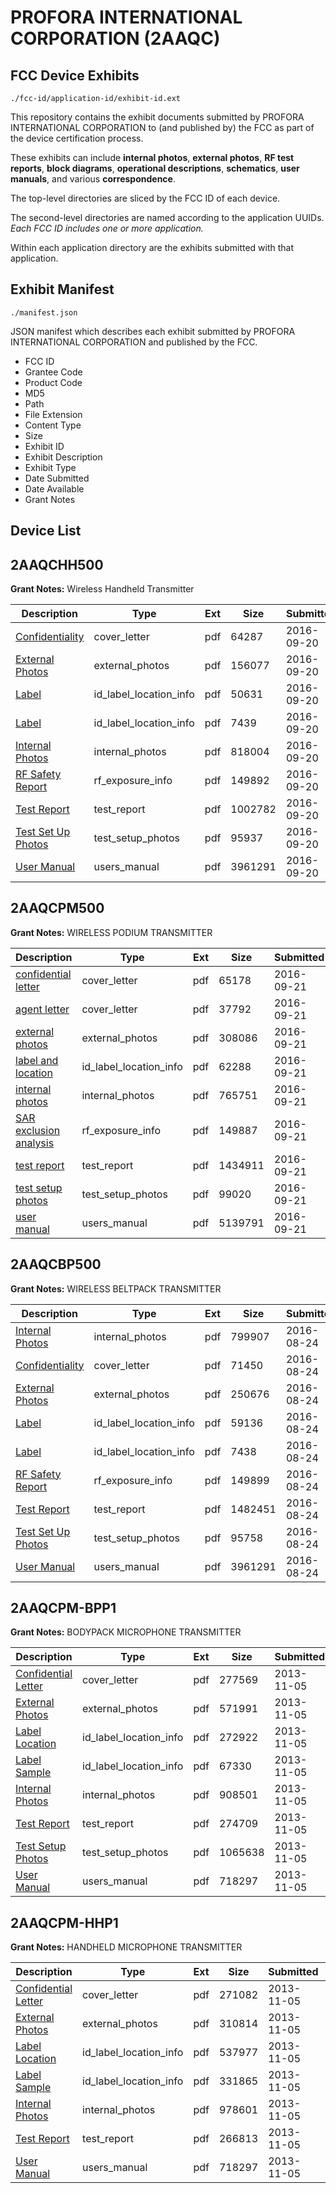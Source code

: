 # PROFORA INTERNATIONAL CORPORATION (2AAQC)
## FCC Device Exhibits

```
./fcc-id/application-id/exhibit-id.ext
```

This repository contains the exhibit documents submitted by PROFORA INTERNATIONAL CORPORATION to (and published by) the FCC as part of the device certification process.

These exhibits can include **internal photos**, **external photos**, **RF test reports**, **block diagrams**, **operational descriptions**, **schematics**, **user manuals**, and various **correspondence**.

The top-level directories are sliced by the FCC ID of each device.

The second-level directories are named according to the application UUIDs. *Each FCC ID includes one or more application.*

Within each application directory are the exhibits submitted with that application. 

## Exhibit Manifest

```
./manifest.json
```

JSON manifest which describes each exhibit submitted by PROFORA INTERNATIONAL CORPORATION and published by the FCC.

- FCC ID
- Grantee Code
- Product Code
- MD5
- Path
- File Extension
- Content Type
- Size
- Exhibit ID
- Exhibit Description
- Exhibit Type
- Date Submitted
- Date Available
- Grant Notes

## Device List
## 2AAQCHH500
**Grant Notes:** Wireless Handheld Transmitter

| Description | Type | Ext | Size | Submitted | Available |
| ----------- | ---- | --- | ---- | --------- | --------- |
| [Confidentiality](2AAQCHH500/c0efbdac5e2ee496b5ac12dbded33386/3140260.pdf) | cover_letter | pdf | 64287 | 2016-09-20 | 2016-09-21 |
| [External Photos](2AAQCHH500/c0efbdac5e2ee496b5ac12dbded33386/3140261.pdf) | external_photos | pdf | 156077 | 2016-09-20 | 2016-09-21 |
| [Label](2AAQCHH500/c0efbdac5e2ee496b5ac12dbded33386/3140263.pdf) | id_label_location_info | pdf | 50631 | 2016-09-20 | 2016-09-21 |
| [Label](2AAQCHH500/c0efbdac5e2ee496b5ac12dbded33386/3140264.pdf) | id_label_location_info | pdf | 7439 | 2016-09-20 | 2016-09-21 |
| [Internal Photos](2AAQCHH500/c0efbdac5e2ee496b5ac12dbded33386/3140262.pdf) | internal_photos | pdf | 818004 | 2016-09-20 | 2016-09-21 |
| [RF Safety Report](2AAQCHH500/c0efbdac5e2ee496b5ac12dbded33386/3140267.pdf) | rf_exposure_info | pdf | 149892 | 2016-09-20 | 2016-09-21 |
| [Test Report](2AAQCHH500/c0efbdac5e2ee496b5ac12dbded33386/3140271.pdf) | test_report | pdf | 1002782 | 2016-09-20 | 2016-09-21 |
| [Test Set Up Photos](2AAQCHH500/c0efbdac5e2ee496b5ac12dbded33386/3140270.pdf) | test_setup_photos | pdf | 95937 | 2016-09-20 | 2016-09-21 |
| [User Manual](2AAQCHH500/c0efbdac5e2ee496b5ac12dbded33386/3109653.pdf) | users_manual | pdf | 3961291 | 2016-09-20 | 2016-09-21 |
## 2AAQCPM500
**Grant Notes:** WIRELESS PODIUM TRANSMITTER

| Description | Type | Ext | Size | Submitted | Available |
| ----------- | ---- | --- | ---- | --------- | --------- |
| [confidential letter](2AAQCPM500/344e65462d5ae716557e9dcf279f0699/3141530.pdf) | cover_letter | pdf | 65178 | 2016-09-21 | 2016-09-21 |
| [agent letter](2AAQCPM500/344e65462d5ae716557e9dcf279f0699/3141531.pdf) | cover_letter | pdf | 37792 | 2016-09-21 | 2016-09-21 |
| [external photos](2AAQCPM500/344e65462d5ae716557e9dcf279f0699/3141532.pdf) | external_photos | pdf | 308086 | 2016-09-21 | 2016-09-21 |
| [label and location](2AAQCPM500/344e65462d5ae716557e9dcf279f0699/3141533.pdf) | id_label_location_info | pdf | 62288 | 2016-09-21 | 2016-09-21 |
| [internal photos](2AAQCPM500/344e65462d5ae716557e9dcf279f0699/3141534.pdf) | internal_photos | pdf | 765751 | 2016-09-21 | 2016-09-21 |
| [SAR exclusion analysis](2AAQCPM500/344e65462d5ae716557e9dcf279f0699/3141537.pdf) | rf_exposure_info | pdf | 149887 | 2016-09-21 | 2016-09-21 |
| [test report](2AAQCPM500/344e65462d5ae716557e9dcf279f0699/3141539.pdf) | test_report | pdf | 1434911 | 2016-09-21 | 2016-09-21 |
| [test setup photos](2AAQCPM500/344e65462d5ae716557e9dcf279f0699/3141540.pdf) | test_setup_photos | pdf | 99020 | 2016-09-21 | 2016-09-21 |
| [user manual](2AAQCPM500/344e65462d5ae716557e9dcf279f0699/3141541.pdf) | users_manual | pdf | 5139791 | 2016-09-21 | 2016-09-21 |
## 2AAQCBP500
**Grant Notes:** WIRELESS BELTPACK TRANSMITTER

| Description | Type | Ext | Size | Submitted | Available |
| ----------- | ---- | --- | ---- | --------- | --------- |
| [Internal Photos](2AAQCBP500/df80eb8e988dcae4f72e66bef927314d/3109642.pdf) | internal_photos | pdf | 799907 | 2016-08-24 | 2016-09-02 |
| [Confidentiality](2AAQCBP500/df80eb8e988dcae4f72e66bef927314d/3109640.pdf) | cover_letter | pdf | 71450 | 2016-08-24 | 2016-09-02 |
| [External Photos](2AAQCBP500/df80eb8e988dcae4f72e66bef927314d/3109641.pdf) | external_photos | pdf | 250676 | 2016-08-24 | 2016-09-02 |
| [Label](2AAQCBP500/df80eb8e988dcae4f72e66bef927314d/3109643.pdf) | id_label_location_info | pdf | 59136 | 2016-08-24 | 2016-09-02 |
| [Label](2AAQCBP500/df80eb8e988dcae4f72e66bef927314d/3109644.pdf) | id_label_location_info | pdf | 7438 | 2016-08-24 | 2016-09-02 |
| [RF Safety Report](2AAQCBP500/df80eb8e988dcae4f72e66bef927314d/3109647.pdf) | rf_exposure_info | pdf | 149899 | 2016-08-24 | 2016-09-02 |
| [Test Report](2AAQCBP500/df80eb8e988dcae4f72e66bef927314d/3109651.pdf) | test_report | pdf | 1482451 | 2016-08-24 | 2016-09-02 |
| [Test Set Up Photos](2AAQCBP500/df80eb8e988dcae4f72e66bef927314d/3109650.pdf) | test_setup_photos | pdf | 95758 | 2016-08-24 | 2016-09-02 |
| [User Manual](2AAQCBP500/df80eb8e988dcae4f72e66bef927314d/3109653.pdf) | users_manual | pdf | 3961291 | 2016-08-24 | 2016-09-02 |
## 2AAQCPM-BPP1
**Grant Notes:** BODYPACK MICROPHONE TRANSMITTER

| Description | Type | Ext | Size | Submitted | Available |
| ----------- | ---- | --- | ---- | --------- | --------- |
| [Confidential Letter](2AAQCPM-BPP1/c3126be7482006b030bf4ee3e98eafad/2111626.pdf) | cover_letter | pdf | 277569 | 2013-11-05 | 2013-11-05 |
| [External Photos](2AAQCPM-BPP1/c3126be7482006b030bf4ee3e98eafad/2111619.pdf) | external_photos | pdf | 571991 | 2013-11-05 | 2013-11-05 |
| [Label Location](2AAQCPM-BPP1/c3126be7482006b030bf4ee3e98eafad/2111622.pdf) | id_label_location_info | pdf | 272922 | 2013-11-05 | 2013-11-05 |
| [Label Sample](2AAQCPM-BPP1/c3126be7482006b030bf4ee3e98eafad/2111623.pdf) | id_label_location_info | pdf | 67330 | 2013-11-05 | 2013-11-05 |
| [Internal Photos](2AAQCPM-BPP1/c3126be7482006b030bf4ee3e98eafad/2111620.pdf) | internal_photos | pdf | 908501 | 2013-11-05 | 2013-11-05 |
| [Test Report](2AAQCPM-BPP1/c3126be7482006b030bf4ee3e98eafad/2111621.pdf) | test_report | pdf | 274709 | 2013-11-05 | 2013-11-05 |
| [Test Setup Photos](2AAQCPM-BPP1/c3126be7482006b030bf4ee3e98eafad/2111625.pdf) | test_setup_photos | pdf | 1065638 | 2013-11-05 | 2013-11-05 |
| [User Manual](2AAQCPM-BPP1/c3126be7482006b030bf4ee3e98eafad/2111612.pdf) | users_manual | pdf | 718297 | 2013-11-05 | 2013-11-05 |
## 2AAQCPM-HHP1
**Grant Notes:** HANDHELD MICROPHONE TRANSMITTER

| Description | Type | Ext | Size | Submitted | Available |
| ----------- | ---- | --- | ---- | --------- | --------- |
| [Confidential Letter](2AAQCPM-HHP1/0fff7fcdaf84cdf19658f1c75abc90c3/2111613.pdf) | cover_letter | pdf | 271082 | 2013-11-05 | 2013-11-05 |
| [External Photos](2AAQCPM-HHP1/0fff7fcdaf84cdf19658f1c75abc90c3/2111608.pdf) | external_photos | pdf | 310814 | 2013-11-05 | 2013-11-05 |
| [Label Location](2AAQCPM-HHP1/0fff7fcdaf84cdf19658f1c75abc90c3/2111609.pdf) | id_label_location_info | pdf | 537977 | 2013-11-05 | 2013-11-05 |
| [Label Sample](2AAQCPM-HHP1/0fff7fcdaf84cdf19658f1c75abc90c3/2111611.pdf) | id_label_location_info | pdf | 331865 | 2013-11-05 | 2013-11-05 |
| [Internal Photos](2AAQCPM-HHP1/0fff7fcdaf84cdf19658f1c75abc90c3/2111610.pdf) | internal_photos | pdf | 978601 | 2013-11-05 | 2013-11-05 |
| [Test Report](2AAQCPM-HHP1/0fff7fcdaf84cdf19658f1c75abc90c3/2111607.pdf) | test_report | pdf | 266813 | 2013-11-05 | 2013-11-05 |
| [User Manual](2AAQCPM-HHP1/0fff7fcdaf84cdf19658f1c75abc90c3/2111612.pdf) | users_manual | pdf | 718297 | 2013-11-05 | 2013-11-05 |

